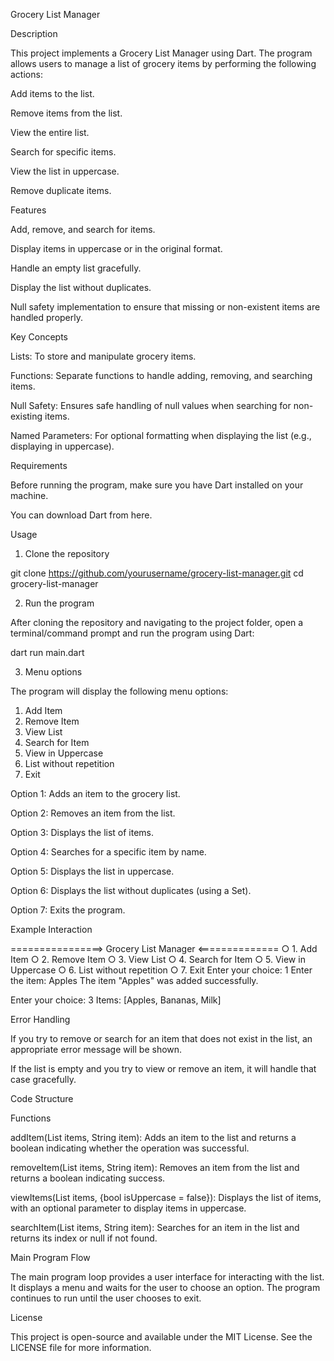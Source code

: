 Grocery List Manager

Description

This project implements a Grocery List Manager using Dart. The program allows users to manage a list of grocery items by performing the following actions:

Add items to the list.

Remove items from the list.

View the entire list.

Search for specific items.

View the list in uppercase.

Remove duplicate items.


Features

Add, remove, and search for items.

Display items in uppercase or in the original format.

Handle an empty list gracefully.

Display the list without duplicates.

Null safety implementation to ensure that missing or non-existent items are handled properly.


Key Concepts

Lists: To store and manipulate grocery items.

Functions: Separate functions to handle adding, removing, and searching items.

Null Safety: Ensures safe handling of null values when searching for non-existing items.

Named Parameters: For optional formatting when displaying the list (e.g., displaying in uppercase).


Requirements

Before running the program, make sure you have Dart installed on your machine.

You can download Dart from here.

Usage

1. Clone the repository

git clone https://github.com/yourusername/grocery-list-manager.git
cd grocery-list-manager

2. Run the program

After cloning the repository and navigating to the project folder, open a terminal/command prompt and run the program using Dart:

dart run main.dart

3. Menu options

The program will display the following menu options:

1. Add Item
2. Remove Item
3. View List
4. Search for Item
5. View in Uppercase
6. List without repetition
7. Exit

Option 1: Adds an item to the grocery list.

Option 2: Removes an item from the list.

Option 3: Displays the list of items.

Option 4: Searches for a specific item by name.

Option 5: Displays the list in uppercase.

Option 6: Displays the list without duplicates (using a Set).

Option 7: Exits the program.


Example Interaction

================> Grocery List Manager <==============
○ 1. Add Item
○ 2. Remove Item
○ 3. View List
○ 4. Search for Item
○ 5. View in Uppercase
○ 6. List without repetition
○ 7. Exit
Enter your choice: 1
Enter the item: Apples
The item "Apples" was added successfully.

Enter your choice: 3
Items: [Apples, Bananas, Milk]

Error Handling

If you try to remove or search for an item that does not exist in the list, an appropriate error message will be shown.

If the list is empty and you try to view or remove an item, it will handle that case gracefully.


Code Structure

Functions

addItem(List<String> items, String item): Adds an item to the list and returns a boolean indicating whether the operation was successful.

removeItem(List<String> items, String item): Removes an item from the list and returns a boolean indicating success.

viewItems(List<String> items, {bool isUppercase = false}): Displays the list of items, with an optional parameter to display items in uppercase.

searchItem(List<String> items, String item): Searches for an item in the list and returns its index or null if not found.


Main Program Flow

The main program loop provides a user interface for interacting with the list. It displays a menu and waits for the user to choose an option. The program continues to run until the user chooses to exit.

License

This project is open-source and available under the MIT License. See the LICENSE file for more information.
